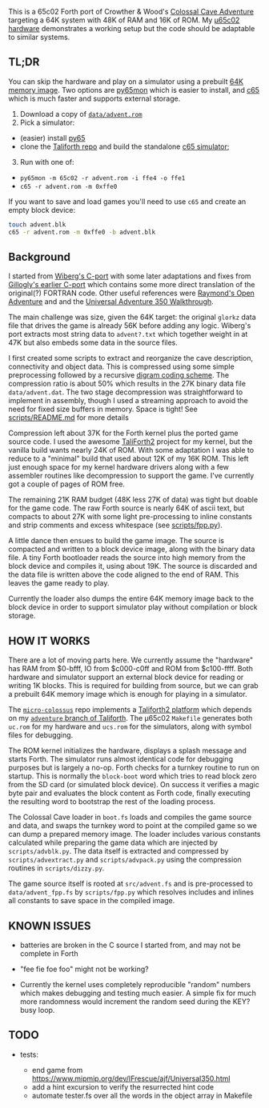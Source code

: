 This is a 65c02 Forth port of Crowther & Wood's [Colossal Cave Adventure](https://en.wikipedia.org/wiki/Colossal_Cave_Adventure) targeting a 64K system with 48K of RAM and 16K of ROM.
My [&micro;65c02 hardware](https://github.com/patricksurry/micro-colossus) demonstrates
a working setup but the code should be adaptable to similar systems.

TL;DR
---

You can skip the hardware and play on a simulator using a prebuilt
[64K memory image](data/advent.rom).  Two options are
[py65mon](https://github.com/mnaberez/py65) which is easier
to install, and
[c65](https://github.com/SamCoVT/TaliForth2/tree/master-64tass/c65)
which is much faster and supports external storage.

1. Download a copy of [`data/advent.rom`](data/advent.rom)
2. Pick a simulator:
  - (easier) install [py65](https://github.com/mnaberez/py65)
  - clone the [Taliforth repo](https://github.com/SamCoVT/TaliForth2) and build
    the standalone [c65 simulator](https://github.com/SamCoVT/TaliForth2/tree/master-64tass/c65);
3. Run with one of:
  - `py65mon -m 65c02 -r advent.rom -i ffe4 -o ffe1`
  - `c65 -r advent.rom -m 0xffe0`

If you want to save and load games you'll need to use `c65` and create an empty block device:
```sh
touch advent.blk
c65 -r advent.rom -m 0xffe0 -b advent.blk
```

Background
---

I started from [Wiberg's C-port](https://github.com/troglobit/adventure) with some later
adaptations and fixes from [Gillogly's earlier C-port](https://www.ifarchive.org/indexes/if-archive/games/source/)
which contains some more direct translation of the original(?) FORTRAN code.
Other useful references were [Raymond's Open Adventure](https://gitlab.com/esr/open-adventure) and
and the [Universal Adventure 350 Walkthrough](https://www.mipmip.org/dev/IFrescue/ajf/Universal350.html).

The main challenge was size, given the 64K target:  the original `glorkz` data file that
drives the game is already 56K before adding any logic.
Wiberg's port extracts most string data to `advent?.txt`
which together weight in at 47K but also embeds some data in the source files.

I first created some scripts to extract and reorganize the cave description,
connectivity and object data.  This is compressed using some simple preprocessing
followed by a recursive [digram coding scheme](https://en.wikipedia.org/wiki/Byte_pair_encoding).
The compression ratio is about 50% which results in the 27K
binary data file `data/advent.dat`.
The two stage decompression was straightforward to implement in assembly,
though I used a streaming approach to avoid the need for fixed size buffers in memory.
Space is tight!
See [scripts/README.md](scripts/README.md) for more details

Compression left about 37K for the Forth kernel plus the ported game source code.
I used the awesome [TaliForth2](https://github.com/SamCoVT/TaliForth2) project
for my kernel, but the vanilla build wants nearly 24K of ROM.  With some adaptation
I was able to reduce to a "minimal" build that used about 12K of my 16K ROM.
This left just enough space for my kernel hardware drivers
along with a few assembler routines like decompression to support the game.
I've currently got a couple of pages of ROM free.

The remaining 21K RAM budget (48K less 27K of data) was tight but doable for the game code.
The raw Forth source is nearly 64K of ascii text, but compacts to about 27K
with some light pre-processing to inline constants and strip comments and excess whitespace
(see [scripts/fpp.py](fpp.py)).

A little dance then ensues to build the game image.   The source is compacted
and written to a block device image, along with the binary data file.
A tiny Forth bootloader reads the source
into high memory from the block device and compiles it, using about 19K.
The source is discarded and the data file is written above the code
aligned to the end of RAM.  This leaves the game ready to play.

Currently the loader also dumps the entire 64K memory image back to the block device
in order to support simulator play without compilation or block storage.

HOW IT WORKS
---

There are a lot of moving parts here.  We currently assume the "hardware"
has RAM from $0-bfff, IO from $c000-c0ff and ROM from $c100-ffff.
Both hardware and simulator support an external block device for reading
or writing 1K blocks.  This is required for building from source, but
we can grab a prebuilt 64K memory image which is enough for playing in a simulator.

The [`micro-colossus`](https://github.com/patricksurry/micro-colossus)
repo implements a [Taliforth2 platform](https://github.com/SamCoVT/TaliForth2/tree/master-64tass/platform)
which depends on my [`adventure` branch of Taliforth](https://github.com/patricksurry/TaliForth2/tree/adventure).
The &micro;65c02 `Makefile` generates both `uc.rom` for my hardware
and `ucs.rom` for the simulators, along with symbol files for debugging.

The ROM kernel initializes the hardware, displays a splash message
and starts Forth.
The simulator runs almost identical
code for debugging purposes but is largely a no-op.
Forth checks for a turnkey routine to run on startup.
This is normally the `block-boot` word which tries to read block zero
from the SD card (or simulated block device).
On success it verifies a magic byte pair and evaluates the
block content as Forth code, finally executing the resulting word
to bootstrap the rest of the loading process.

The Colossal Cave loader in `boot.fs` loads and compiles the game source and
data, and swaps the turnkey word to point at the compiled game
so we can dump a prepared memory image.
The loader includes various constants calculated while preparing
the game data which are injected by `scripts/advblk.py`.
The data itself is extracted and compressed by `scripts/advextract.py`
and `scripts/advpack.py` using the compression routines in `scripts/dizzy.py`.

The game source itself is rooted at `src/advent.fs` and is pre-processed
to `data/advent_fpp.fs` by `scripts/fpp.py` which resolves includes and
inlines all constants to save space in the compiled image.

KNOWN ISSUES
---

- batteries are broken in the C source I started from, and may not be complete in Forth

- "fee fie foe foo" might not be working?

- Currently the kernel uses completely reproducible "random" numbers which
  makes debugging and testing much easier.  A simple fix for much more randomness
  would increment the random seed during the KEY? busy loop.

TODO
---

- tests:

  - end game from https://www.mipmip.org/dev/IFrescue/ajf/Universal350.html
  - add a hint excursion to verify the resurrected hint code
  - automate tester.fs over all the words in the object array in Makefile
